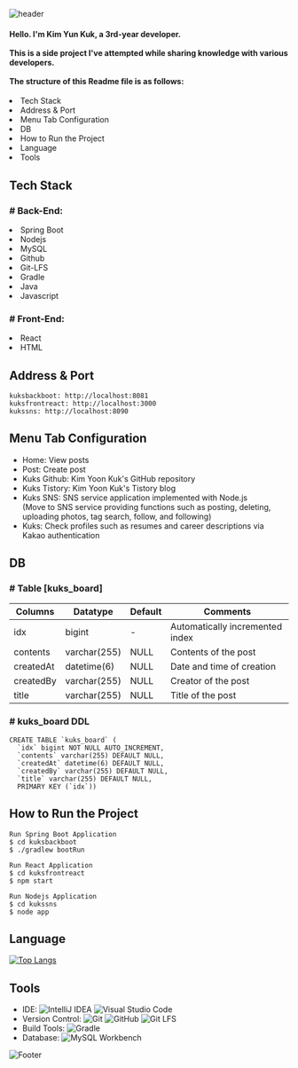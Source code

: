 ![header](https://capsule-render.vercel.app/api?type=wave&color=%23f2f2f2&height=200&section=header&text=Kuks%20Profile%20Maker&fontSize=90&fontColor=ffffff)

<h4>
  Hello. I'm Kim Yun Kuk, a 3rd-year developer.
</br>
  </br>
  This is a side project I've attempted while sharing knowledge with various developers.
</br>
  </br>
  The structure of this Readme file is as follows:
</h4>

  <li>Tech Stack</li>
  <li>Address & Port</li>
  <li>Menu Tab Configuration</li>
  <li>DB</li>
  <li>How to Run the Project</li>
  <li>Language</li>
  <li>Tools</li>
<h2>Tech Stack</h2>


<h3># Back-End:</h3>
<li> Spring Boot</li>
<li> Nodejs</li>
<li> MySQL</li>
<li> Github</li>
<li> Git-LFS </li>
<li> Gradle</li>
<li> Java</li>
<li> Javascript</li>

<h3># Front-End:</h3>
<li> React</li>
<li> HTML</li>

<h2>Address & Port</h2>

```
kuksbackboot: http://localhost:8081
kuksfrontreact: http://localhost:3000
kukssns: http://localhost:8090
```

<h2>Menu Tab Configuration</h2>
<ul>
  <li>Home: View posts</li>
  <li>Post: Create post</li>
  <li>Kuks Github: Kim Yoon Kuk's GitHub repository</li>
  <li>Kuks Tistory: Kim Yoon Kuk's Tistory blog</li>
  <li>Kuks SNS: SNS service application implemented with Node.js</li>
  (Move to SNS service providing functions such as posting, deleting, uploading photos, tag search, follow, and following)
  <li>Kuks: Check profiles such as resumes and career descriptions via Kakao authentication</li>
</ul>


<h2>DB</h2>
<h3># Table [kuks_board]</h3>

| Columns    | Datatype    | Default   | Comments                 |
|------------|-------------|-----------|--------------------------|
| idx        | bigint      | -         | Automatically incremented index |
| contents   | varchar(255)| NULL      | Contents of the post      |
| createdAt  | datetime(6) | NULL      | Date and time of creation |
| createdBy  | varchar(255)| NULL      | Creator of the post       |
| title      | varchar(255)| NULL      | Title of the post         |


<h3># kuks_board DDL</h3>

```
CREATE TABLE `kuks_board` (
  `idx` bigint NOT NULL AUTO_INCREMENT,
  `contents` varchar(255) DEFAULT NULL,
  `createdAt` datetime(6) DEFAULT NULL,
  `createdBy` varchar(255) DEFAULT NULL,
  `title` varchar(255) DEFAULT NULL,
  PRIMARY KEY (`idx`))
```


<h2>How to Run the Project</h2>

```
Run Spring Boot Application 
$ cd kuksbackboot
$ ./gradlew bootRun

Run React Application
$ cd kuksfrontreact
$ npm start

Run Nodejs Application
$ cd kukssns
$ node app
```


<h2>Language</h2>

[![Top Langs](https://github-readme-stats.vercel.app/api/top-langs/?username=Kukvly&layout=compact&theme=tokyonight&hide=swift&repo=kukssns&repo=kuksside)](https://github.com/Kukvly/github-readme-stats)

<h2>Tools</h2>

- IDE: ![IntelliJ IDEA](https://img.shields.io/badge/IntelliJ%20IDEA-000000?style=flat-square&logo=intellij-idea)
  ![Visual Studio Code](https://img.shields.io/badge/Visual%20Studio%20Code-007ACC?style=flat-square&logo=visual-studio-code)
- Version Control: ![Git](https://img.shields.io/badge/Git-F05032?style=flat-square&logo=git&logoColor=white)
  ![GitHub](https://img.shields.io/badge/GitHub-181717?style=flat-square&logo=github)
  ![Git LFS](https://img.shields.io/badge/Git%20LFS-F44A4A?style=flat-square&logo=git&logoColor=white)
- Build Tools: ![Gradle](https://img.shields.io/badge/Gradle-02303A?style=flat-square&logo=gradle&logoColor=white)
- Database:   ![MySQL Workbench](https://img.shields.io/badge/MySQL%20Workbench-4479A1?style=flat-square&logo=mysql&logoColor=white)

![Footer](https://capsule-render.vercel.app/api?type=waving&color=%23f2f2f2&height=200&section=footer)
